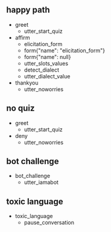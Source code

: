 ## happy path
* greet
    - utter_start_quiz
* affirm
    - elicitation_form
    - form{"name": "elicitation_form"}
    - form{"name": null}
    - utter_slots_values
    - detect_dialect
    - utter_dialect_value
* thankyou
    - utter_noworries

## no quiz
* greet
    - utter_start_quiz
* deny
    - utter_noworries

## bot challenge
* bot_challenge
  - utter_iamabot

## toxic language
* toxic_language
  - pause_conversation
